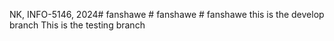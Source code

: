 NK, INFO-5146, 2024#   f a n s h a w e 
 
 #   f a n s h a w e 
 
 #   f a n s h a w e 
 
 this is the develop branch
This is the testing branch
